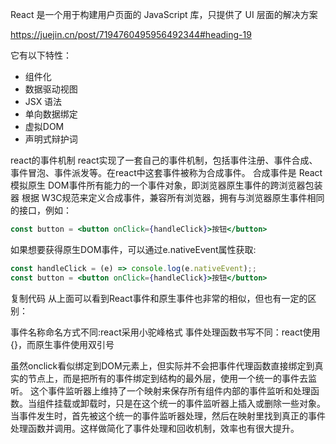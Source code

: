 React 是一个用于构建用户页面的 JavaScript 库，只提供了 UI 层面的解决方案

https://juejin.cn/post/7194760495956492344#heading-19

它有以下特性：
- 组件化
- 数据驱动视图
- JSX 语法
- 单向数据绑定
- 虚拟DOM
- 声明式辩护词

react的事件机制
react实现了一套自己的事件机制，包括事件注册、事件合成、事件冒泡、事件派发等。在react中这套事件被称为合成事件。
合成事件是 React模拟原生 DOM事件所有能力的一个事件对象，即浏览器原生事件的跨浏览器包装器
根据 W3C规范来定义合成事件，兼容所有浏览器，拥有与浏览器原生事件相同的接口，例如：

```jsx
const button = <button onClick={handleClick}>按钮</button>
```

如果想要获得原生DOM事件，可以通过e.nativeEvent属性获取:
```jsx
const handleClick = (e) => console.log(e.nativeEvent);;
const button = <button onClick={handleClick}>按钮</button>
```
复制代码
从上面可以看到React事件和原生事件也非常的相似，但也有一定的区别：

事件名称命名方式不同:react采用小驼峰格式
事件处理函数书写不同：react使用{}，而原生事件使用双引号

虽然onclick看似绑定到DOM元素上，但实际并不会把事件代理函数直接绑定到真实的节点上，而是把所有的事件绑定到结构的最外层，使用一个统一的事件去监听。
这个事件监听器上维持了一个映射来保存所有组件内部的事件监听和处理函数。当组件挂载或卸载时，只是在这个统一的事件监听器上插入或删除一些对象。
当事件发生时，首先被这个统一的事件监听器处理，然后在映射里找到真正的事件处理函数并调用。这样做简化了事件处理和回收机制，效率也有很大提升。